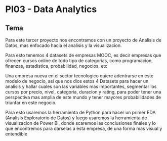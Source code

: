 # PI03 - Data Analytics 

## Tema 

Para este tercer proyecto nos encontramos con un proyecto de Analisis de Datos, mas enfocado hacia el analisis y la visualizacion.

Para esto tenemos 4 datasets de empresas MOOC, es decir empresas que ofrecen cursos online de todo tipo de categorias, como programacion, finanzas, estadistica, probabilidad, negocios, etc

Una empresa nueva en el sector tecnologico quiere adentrarse en este modelo de negocio, asi que nos dios estos 4 Datasets para hacer un analisis y hallar cuales son las variables mas importantes, segmentar los cursos por precio, nivel, categoria, duracion y rating, para poder tener una perspectiva mas amplia de este mundo y tener mayores probabilidades de triunfar en este negocio.

Para esto usaremos la herramienta de Python para hacer un primer EDA (Analisis Exploratorio de Datos) y luego usaremos la herramienta de visualizacion de Power BI, donde scaremos las conclusiones finales y lo que encontremos para darselas a esta empresa, de una forma mas visual y entendible